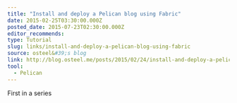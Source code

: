 ```yaml
---
title: "Install and deploy a Pelican blog using Fabric"
date: 2015-02-25T03:30:00.000Z
posted_date: 2015-07-23T02:30:00.000Z
editor_recommends:
type: Tutorial
slug: links/install-and-deploy-a-pelican-blog-using-fabric
source: osteel&#39;s blog
link: http://blog.osteel.me/posts/2015/02/24/install-and-deploy-a-pelican-blog-using-fabric-part-1-local-environment.html
tool:
  - Pelican
---
```

First in a series



